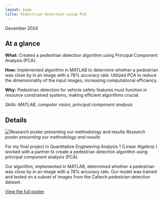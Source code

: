 ```yaml
---
layout: page
title: Pedestrian detection using PCA
---
```

December 2024

## At a glance
**What:** Created a pedestrian detection algorithm using Principal Component Analysis (PCA).

**How:** Implemented algorithm in MATLAB to determine whether a pedestrian was close by in an image with a 78% accuracy rate. Utilized PCA to reduce the dimensionality of the input images, increasing computational efficiency.

**Why:** Pedestrian detection for vehicle safety features must function in resource constrained systems, making efficient algorithms crucial.

*Skills: MATLAB, computer vision, principal component analysis*

## Details
![Research poster presenting our methodology and results]({{site.url}}/assets/ped-1.jpg)
*Research poster presenting our methodology and results*

For my final project in Quantitative Engineering Analysis 1 (Linear Algebra) I worked with a partner to create a pedestrian detection algorithm using principal component analysis (PCA).

Our algorithm, implemented in MATLAB, determined whether a pedestrian was close by in an image with a 78% accuracy rate. Our model was trained and tested on a subset of images from the Caltech pedestrian detection dataset.

<p><a href="{{site.url}}/pdfs/pedestrian_detection_poster.pdf" target="_blank">View the full poster</a></p>